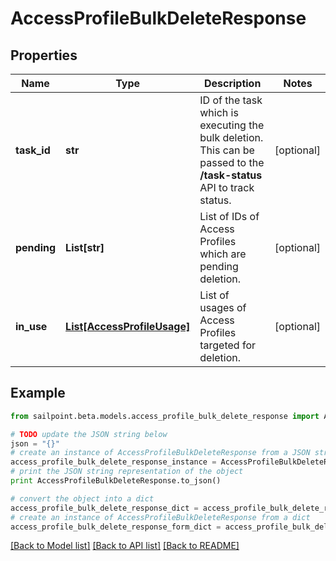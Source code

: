 # AccessProfileBulkDeleteResponse


## Properties
Name | Type | Description | Notes
------------ | ------------- | ------------- | -------------
**task_id** | **str** | ID of the task which is executing the bulk deletion. This can be passed to the **/task-status** API to track status. | [optional] 
**pending** | **List[str]** | List of IDs of Access Profiles which are pending deletion. | [optional] 
**in_use** | [**List[AccessProfileUsage]**](AccessProfileUsage.md) | List of usages of Access Profiles targeted for deletion. | [optional] 

## Example

```python
from sailpoint.beta.models.access_profile_bulk_delete_response import AccessProfileBulkDeleteResponse

# TODO update the JSON string below
json = "{}"
# create an instance of AccessProfileBulkDeleteResponse from a JSON string
access_profile_bulk_delete_response_instance = AccessProfileBulkDeleteResponse.from_json(json)
# print the JSON string representation of the object
print AccessProfileBulkDeleteResponse.to_json()

# convert the object into a dict
access_profile_bulk_delete_response_dict = access_profile_bulk_delete_response_instance.to_dict()
# create an instance of AccessProfileBulkDeleteResponse from a dict
access_profile_bulk_delete_response_form_dict = access_profile_bulk_delete_response.from_dict(access_profile_bulk_delete_response_dict)
```
[[Back to Model list]](../README.md#documentation-for-models) [[Back to API list]](../README.md#documentation-for-api-endpoints) [[Back to README]](../README.md)


